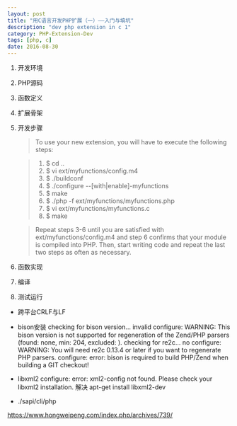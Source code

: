 ```yaml
---
layout: post
title: "用C语言开发PHP扩展（一）——入门与填坑"
description: "dev php extension in c 1"
category: PHP-Extension-Dev
tags: [php, c]
date: 2016-08-30
---
```


1. 开发环境
2. PHP源码
3. 函数定义
4. 扩展骨架
5. 开发步骤

    >   To use your new extension, you will have to execute the following steps:

    >    1. $ cd ..
    >    2. $ vi ext/myfunctions/config.m4
    >    3. $ ./buildconf
    >    4. $ ./configure --[with\|enable]-myfunctions
    >    5. $ make
    >    6. $ ./php -f ext/myfunctions/myfunctions.php
    >    7. $ vi ext/myfunctions/myfunctions.c
    >    8. $ make

    >    Repeat steps 3-6 until you are satisfied with ext/myfunctions/config.m4 and
    >    step 6 confirms that your module is compiled into PHP. Then, start writing
    >    code and repeat the last two steps as often as necessary.

6. 函数实现
7. 编译
8. 测试运行

-   跨平台CRLF与LF
-   bison安装
    checking for bison version... invalid
    configure: WARNING: This bison version is not supported for regeneration of the Zend/PHP parsers (found: none, min: 204, excluded: ).
    checking for re2c... no
    configure: WARNING: You will need re2c 0.13.4 or later if you want to regenerate PHP parsers.
    configure: error: bison is required to build PHP/Zend when building a GIT checkout!

-   libxml2
    configure: error: xml2-config not found. Please check your libxml2 installation.
    解决
    apt-get install libxml2-dev

-   ./sapi/cli/php

https://www.hongweipeng.com/index.php/archives/739/